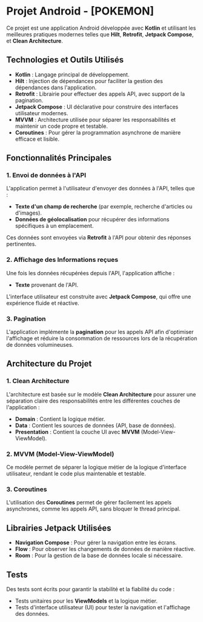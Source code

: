 # Projet Android - [POKEMON]

Ce projet est une application Android développée avec **Kotlin** et utilisant les meilleures pratiques modernes telles que **Hilt**, **Retrofit**, **Jetpack Compose**, et **Clean Architecture**.

## Technologies et Outils Utilisés

- **Kotlin** : Langage principal de développement.
- **Hilt** : Injection de dépendances pour faciliter la gestion des dépendances dans l'application.
- **Retrofit** : Librairie pour effectuer des appels API, avec support de la pagination.
- **Jetpack Compose** : UI déclarative pour construire des interfaces utilisateur modernes.
- **MVVM** : Architecture utilisée pour séparer les responsabilités et maintenir un code propre et testable.
- **Coroutines** : Pour gérer la programmation asynchrone de manière efficace et lisible.

## Fonctionnalités Principales

### 1. **Envoi de données à l'API**
   L'application permet à l'utilisateur d'envoyer des données à l'API, telles que :
   - **Texte d'un champ de recherche** (par exemple, recherche d'articles ou d'images).
   - **Données de géolocalisation** pour récupérer des informations spécifiques à un emplacement.

   Ces données sont envoyées via **Retrofit** à l'API pour obtenir des réponses pertinentes.

### 2. **Affichage des Informations reçues**
   Une fois les données récupérées depuis l'API, l'application affiche :
   - **Texte** provenant de l'API.

   L'interface utilisateur est construite avec **Jetpack Compose**, qui offre une expérience fluide et réactive.

### 3. **Pagination**
   L'application implémente la **pagination** pour les appels API afin d'optimiser l'affichage et réduire la consommation de ressources lors de la récupération de données volumineuses.

## Architecture du Projet

### 1. **Clean Architecture**
   L'architecture est basée sur le modèle **Clean Architecture** pour assurer une séparation claire des responsabilités entre les différentes couches de l'application :
   - **Domain** : Contient la logique métier.
   - **Data** : Contient les sources de données (API, base de données).
   - **Presentation** : Contient la couche UI avec **MVVM** (Model-View-ViewModel).

### 2. **MVVM (Model-View-ViewModel)**
   Ce modèle permet de séparer la logique métier de la logique d'interface utilisateur, rendant le code plus maintenable et testable.

### 3. **Coroutines**
   L'utilisation des **Coroutines** permet de gérer facilement les appels asynchrones, comme les appels API, sans bloquer le thread principal.

## Librairies Jetpack Utilisées

- **Navigation Compose** : Pour gérer la navigation entre les écrans.
- **Flow** : Pour observer les changements de données de manière réactive.
- **Room** : Pour la gestion de la base de données locale si nécessaire.

## Tests

Des tests sont écrits pour garantir la stabilité et la fiabilité du code :
- Tests unitaires pour les **ViewModels** et la logique métier.
- Tests d'interface utilisateur (UI) pour tester la navigation et l'affichage des données.

